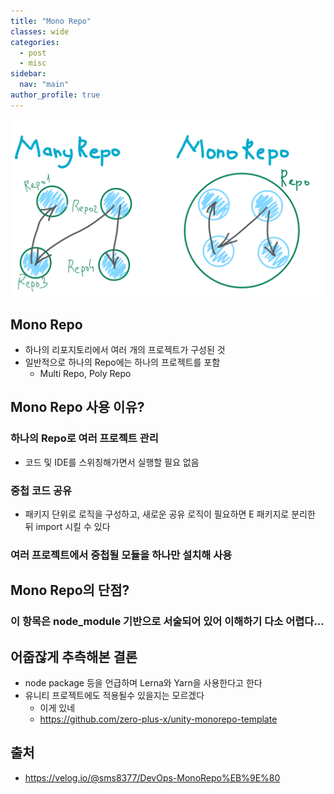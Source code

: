 ```yaml
---
title: "Mono Repo"
classes: wide
categories: 
  - post
  - misc
sidebar:
  nav: "main"
author_profile: true
---
```


![post_thumbnail](/assets/images/images_sms8377_post_424b289d-a8c9-49e1-8821-b1679697c536_image.png)

## Mono Repo
* 하나의 리포지토리에서 여러 개의 프로젝트가 구성된 것
* 일반적으로 하나의 Repo에는 하나의 프로젝트를 포함
  * Multi Repo, Poly Repo

## Mono Repo 사용 이유?
### 하나의 Repo로 여러 프로젝트 관리
* 코드 및 IDE를 스위칭해가면서 실행할 필요 없음
### 중첩 코드 공유
* 패키지 단위로 로직을 구성하고, 새로운 공유 로직이 필요하면 E 패키지로 분리한 뒤 import 시킬 수 있다
### 여러 프로젝트에서 중첩될 모듈을 하나만 설치해 사용

## Mono Repo의 단점?
### 이 항목은 node_module 기반으로 서술되어 있어 이해하기 다소 어렵다...

## 어줍잖게 추측해본 결론
* node package 등을 언급하며 Lerna와 Yarn을 사용한다고 한다
* 유니티 프로젝트에도 적용될수 있을지는 모르겠다
  * 이게 있네
  * https://github.com/zero-plus-x/unity-monorepo-template

## 출처
* <https://velog.io/@sms8377/DevOps-MonoRepo%EB%9E%80>